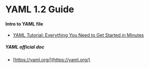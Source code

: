 # YAML 1.2 Guide
#### Intro to YAML file
* [YAML Tutorial: Everything You Need to Get Started in Minutes](https://rollout.io/blog/yaml-tutorial-everything-you-need-get-started/)
##### YAML official doc
* [https://yaml.org/](https://yaml.org/)
